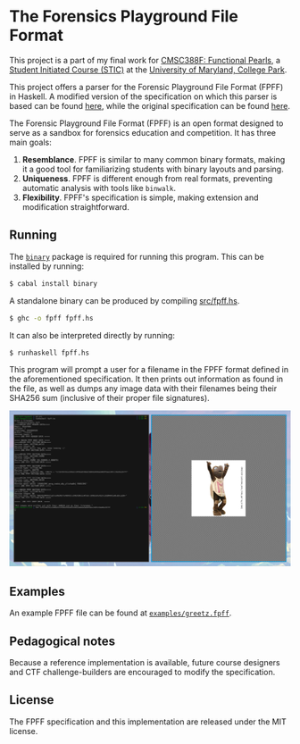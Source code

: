 The Forensics Playground File Format
====================================

This project is a part of my final work for [CMSC388F: Functional
Pearls](http://www.cs.umd.edu/class/spring2019/cmsc388F/), a [Student Initiated
Course (STIC)](https://stics.umd.edu/) at the [University of Maryland, College
Park](https://umd.edu).

This project offers a parser for the Forensic Playground File Format (FPFF) in
Haskell. A modified version of the specification on which this parser is based
can be found [here](fpff-spec.md), while the original specification can be found
[here](https://github.com/UMD-CSec/fpff).

The Forensic Playground File Format (FPFF) is an open format designed to serve
as a sandbox for forensics education and competition. It has three main goals:

1. **Resemblance**. FPFF is similar to many common binary formats, making it a
good tool for familiarizing students with binary layouts and parsing.
2. **Uniqueness**. FPFF is different enough from real formats, preventing
automatic analysis with tools like `binwalk`.
3. **Flexibility**. FPFF's specification is simple, making extension and
modification straightforward.

## Running

The [`binary`](http://hackage.haskell.org/package/binary) package is required
for running this program. This can be installed by running:

```bash
$ cabal install binary
```

A standalone binary can be produced by compiling [src/fpff.hs](src/fpff.hs).

```bash
$ ghc -o fpff fpff.hs
```

It can also be interpreted directly by running:
```bash
$ runhaskell fpff.hs
```

This program will prompt a user for a filename in the FPFF format defined in the
aforementioned specification. It then prints out information as found in the
file, as well as dumps any image data with their filenames being their SHA256
sum (inclusive of their proper file signatures).

![](img/output.png)

## Examples

An example FPFF file can be found at
[`examples/greetz.fpff`](examples/greetz.fpff).

## Pedagogical notes

Because a reference implementation is available, future course designers and
CTF challenge-builders are encouraged to modify the specification.

## License

The FPFF specification and this implementation are released under the MIT license.
